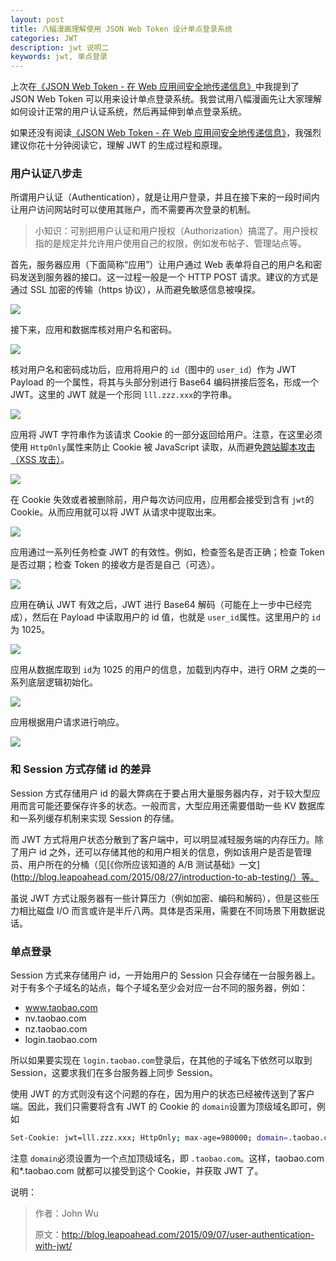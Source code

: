 ```yaml
---
layout: post
title: 八幅漫画理解使用 JSON Web Token 设计单点登录系统
categories: JWT
description: jwt 说明二
keywords: jwt, 单点登录
---
```


上次在[《JSON Web Token - 在 Web 应用间安全地传递信息》](http://mp.weixin.qq.com/s?__biz=MzAxODcyNjEzNQ==&mid=2247485074&idx=1&sn=62362f29958ec5dcc9813199045f90f2&chksm=9bd0ab0aaca7221ca2346bc3ce867e36e0a340ebeab217549495708f07210489f913c393f74a&scene=21#wechat_redirect)中我提到了 JSON Web Token 可以用来设计单点登录系统。我尝试用八幅漫画先让大家理解如何设计正常的用户认证系统，然后再延伸到单点登录系统。

如果还没有阅读[《JSON Web Token - 在 Web 应用间安全地传递信息》](http://mp.weixin.qq.com/s?__biz=MzAxODcyNjEzNQ==&mid=2247485074&idx=1&sn=62362f29958ec5dcc9813199045f90f2&chksm=9bd0ab0aaca7221ca2346bc3ce867e36e0a340ebeab217549495708f07210489f913c393f74a&scene=21#wechat_redirect)，我强烈建议你花十分钟阅读它，理解 JWT 的生成过程和原理。

### 用户认证八步走

所谓用户认证（Authentication），就是让用户登录，并且在接下来的一段时间内让用户访问网站时可以使用其账户，而不需要再次登录的机制。

> 小知识：可别把用户认证和用户授权（Authorization）搞混了。用户授权指的是规定并允许用户使用自己的权限，例如发布帖子、管理站点等。

首先，服务器应用（下面简称“应用”）让用户通过 Web 表单将自己的用户名和密码发送到服务器的接口。这一过程一般是一个 HTTP POST 请求。建议的方式是通过 SSL 加密的传输（https 协议），从而避免敏感信息被嗅探。

![](https://github.com/zhangjinmiao/zhangjinmiao.github.io/raw/master/assets/images/2018/jwt/1.png)

接下来，应用和数据库核对用户名和密码。

![](https://github.com/zhangjinmiao/zhangjinmiao.github.io/raw/master/assets/images/2018/jwt/2.png)

核对用户名和密码成功后，应用将用户的 `id`（图中的 `user_id`）作为 JWT Payload 的一个属性，将其与头部分别进行 Base64 编码拼接后签名，形成一个 JWT。这里的 JWT 就是一个形同 `lll.zzz.xxx`的字符串。

![](https://github.com/zhangjinmiao/zhangjinmiao.github.io/raw/master/assets/images/2018/jwt/3.png)

应用将 JWT 字符串作为该请求 Cookie 的一部分返回给用户。注意，在这里必须使用 `HttpOnly`属性来防止 Cookie 被 JavaScript 读取，从而避免[跨站脚本攻击（XSS 攻击）](http://www.cnblogs.com/bangerlee/archive/2013/04/06/3002142.html)。

![](https://github.com/zhangjinmiao/zhangjinmiao.github.io/raw/master/assets/images/2018/jwt/4.png)

在 Cookie 失效或者被删除前，用户每次访问应用，应用都会接受到含有 `jwt`的 Cookie。从而应用就可以将 JWT 从请求中提取出来。

![](https://github.com/zhangjinmiao/zhangjinmiao.github.io/raw/master/assets/images/2018/jwt/5.png)

应用通过一系列任务检查 JWT 的有效性。例如，检查签名是否正确；检查 Token 是否过期；检查 Token 的接收方是否是自己（可选）。

![](https://github.com/zhangjinmiao/zhangjinmiao.github.io/raw/master/assets/images/2018/jwt/6.png)

应用在确认 JWT 有效之后，JWT 进行 Base64 解码（可能在上一步中已经完成），然后在 Payload 中读取用户的 id 值，也就是 `user_id`属性。这里用户的 `id`为 1025。

![](https://github.com/zhangjinmiao/zhangjinmiao.github.io/raw/master/assets/images/2018/jwt/7.png)

应用从数据库取到 `id`为 1025 的用户的信息，加载到内存中，进行 ORM 之类的一系列底层逻辑初始化。

![](https://github.com/zhangjinmiao/zhangjinmiao.github.io/raw/master/assets/images/2018/jwt/8.png)

应用根据用户请求进行响应。

![](https://github.com/zhangjinmiao/zhangjinmiao.github.io/raw/master/assets/images/2018/jwt/9.png)

### 和 Session 方式存储 id 的差异

Session 方式存储用户 id 的最大弊病在于要占用大量服务器内存，对于较大型应用而言可能还要保存许多的状态。一般而言，大型应用还需要借助一些 KV 数据库和一系列缓存机制来实现 Session 的存储。

而 JWT 方式将用户状态分散到了客户端中，可以明显减轻服务端的内存压力。除了用户 id 之外，还可以存储其他的和用户相关的信息，例如该用户是否是管理员、用户所在的分桶（见[《你所应该知道的 A/B 测试基础》一文](http://blog.leapoahead.com/2015/08/27/introduction-to-ab-testing/）等。

虽说 JWT 方式让服务器有一些计算压力（例如加密、编码和解码），但是这些压力相比磁盘 I/O 而言或许是半斤八两。具体是否采用，需要在不同场景下用数据说话。

### 单点登录

Session 方式来存储用户 id，一开始用户的 Session 只会存储在一台服务器上。对于有多个子域名的站点，每个子域名至少会对应一台不同的服务器，例如：

- www.taobao.com
- nv.taobao.com
- nz.taobao.com
- login.taobao.com

所以如果要实现在 `login.taobao.com`登录后，在其他的子域名下依然可以取到 Session，这要求我们在多台服务器上同步 Session。

使用 JWT 的方式则没有这个问题的存在，因为用户的状态已经被传送到了客户端。因此，我们只需要将含有 JWT 的 Cookie 的 `domain`设置为顶级域名即可，例如

```sh
Set-Cookie: jwt=lll.zzz.xxx; HttpOnly; max-age=980000; domain=.taobao.com
```

注意 `domain`必须设置为一个点加顶级域名，即 `.taobao.com`。这样，taobao.com 和*.taobao.com 就都可以接受到这个 Cookie，并获取 JWT 了。



说明：

> 作者：John Wu 
>
> 原文：http://blog.leapoahead.com/2015/09/07/user-authentication-with-jwt/

